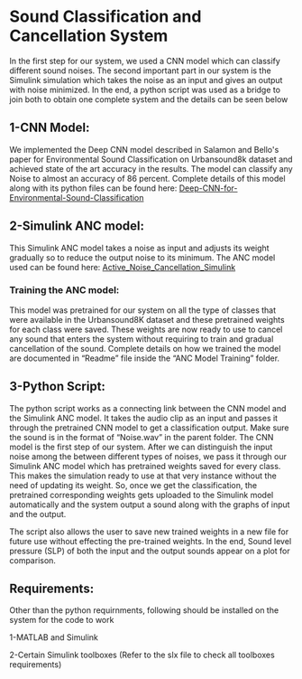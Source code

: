 # Sound Classification and Cancellation System
In the first step for our system, we used a CNN model which can classify different sound noises. The second important part in our system is the Simulink simulation which takes the noise as an input and gives an output with noise minimized. In the end, a python script was used as a bridge to join both to obtain one complete system and the details can be seen below
## 1-CNN Model:
We implemented the Deep CNN model described in Salamon and Bello's paper for Environmental Sound Classification on Urbansound8k dataset and achieved state of the art accuracy in the results. The model can classify any Noise to almost an accuracy of 86 percent. Complete details of this model along with its python files can be found here:
[Deep-CNN-for-Environmental-Sound-Classification](https://github.com/Sheraz-hassan/Deep-CNN-for-Environmental-Sound-Classification)

## 2-Simulink ANC model:
This Simulink ANC model takes a noise as input and adjusts its weight gradually so to reduce the output noise to its minimum. The ANC model used can be found here:
[Active_Noise_Cancellation_Simulink](https://github.com/Sheraz-hassan/Active_Noise_Cancellation_Simulink)

### Training the ANC model:
This model was pretrained for our system on all the type of classes that were available in the Urbansound8K dataset and these pretrained weights for each class were saved. These weights are now ready to use to cancel any sound that enters the system without requiring to train and gradual cancellation of the sound. Complete details on how we trained the model are documented in “Readme” file inside the “ANC Model Training” folder.

## 3-Python Script:
The python script works as a connecting link between the CNN model and the Simulink ANC model. It takes the audio clip as an input and passes it through the pretrained CNN model to get a classification output. Make sure the sound is in the format of “Noise.wav” in the parent folder. The CNN model is the first step of our system. After we can distinguish the input noise among the between different types of noises, we pass it through our Simulink ANC model which has pretrained weights saved for every class. This makes the simulation ready to use at that very instance without the need of updating its weight. So, once we get the classification, the pretrained corresponding weights gets uploaded to the Simulink model automatically and the system output a sound along with the graphs of input and the output.

 The script also allows the user to save new trained weights in a new file for future use without effecting the pre-trained weights. In the end, Sound level pressure (SLP) of both the input and the output sounds appear on a plot for comparison.

## Requirements:
Other than the python requirnments, following should be installed on the system for the code to work

1-MATLAB and Simulink

2-Certain Simulink toolboxes (Refer to the slx file to check all toolboxes requirements)

